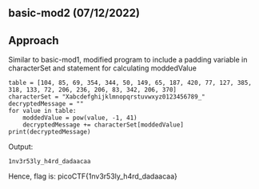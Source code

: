 ## basic-mod2 (07/12/2022)
## Approach
Similar to basic-mod1, modified program to include a padding variable in characterSet and statement for calculating moddedValue
~~~
table = [104, 85, 69, 354, 344, 50, 149, 65, 187, 420, 77, 127, 385, 318, 133, 72, 206, 236, 206, 83, 342, 206, 370]
characterSet = "Xabcdefghijklmnopqrstuvwxyz0123456789_"
decryptedMessage = ""
for value in table:
    moddedValue = pow(value, -1, 41)
    decryptedMessage += characterSet[moddedValue]
print(decryptedMessage)
~~~
Output:
~~~
1nv3r53ly_h4rd_dadaacaa
~~~
Hence, flag is: picoCTF{1nv3r53ly_h4rd_dadaacaa}